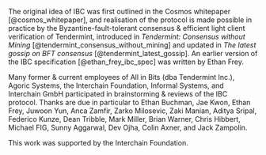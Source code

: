 The original idea of IBC was first outlined in the Cosmos whitepaper [@cosmos_whitepaper], and realisation of the protocol is made possible in practice by the Byzantine-fault-tolerant consensus & efficient light client verification of Tendermint, introduced in *Tendermint: Consensus without Mining* [@tendermint_consensus_without_mining] and updated in *The latest gossip on BFT consensus* [@tendermint_latest_gossip]. An earlier version of the IBC specification [@ethan_frey_ibc_spec] was written by Ethan Frey.

Many former & current employees of All in Bits (dba Tendermint Inc.), Agoric Systems, the Interchain Foundation, Informal Systems, and Interchain GmbH participated in brainstorming & reviews of the IBC protocol. Thanks are due in particular to Ethan Buchman, Jae Kwon, Ethan Frey, Juwoon Yun, Anca Zamfir, Zarko Milosevic, Zaki Manian, Aditya Sripal, Federico Kunze, Dean Tribble, Mark Miller, Brian Warner, Chris Hibbert, Michael FIG, Sunny Aggarwal, Dev Ojha, Colin Axner, and Jack Zampolin.

This work was supported by the Interchain Foundation.
